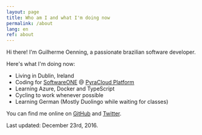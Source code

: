 ```yaml
---
layout: page
title: Who am I and what I'm doing now
permalink: /about
lang: en
ref: about
---
```


Hi there! I'm Guilherme Oenning, a passionate brazilian software developer.

Here's what I'm doing now:

- Living in Dublin, Ireland
- Coding for [SoftwareONE](http://www.softwareone.com) @ [PyraCloud Platform](http://www.pyracloud.com)
- Learning Azure, Docker and TypeScript
- Cycling to work whenever possible
- Learning German (Mostly Duolingo while waiting for classes)

You can find me online on <a href="https://github.com/{{ site.footer-links.github }}">GitHub</a> and <a href="https://twitter.com/{{ site.footer-links.twitter }}">Twitter</a>.

Last updated: December 23rd, 2016.
